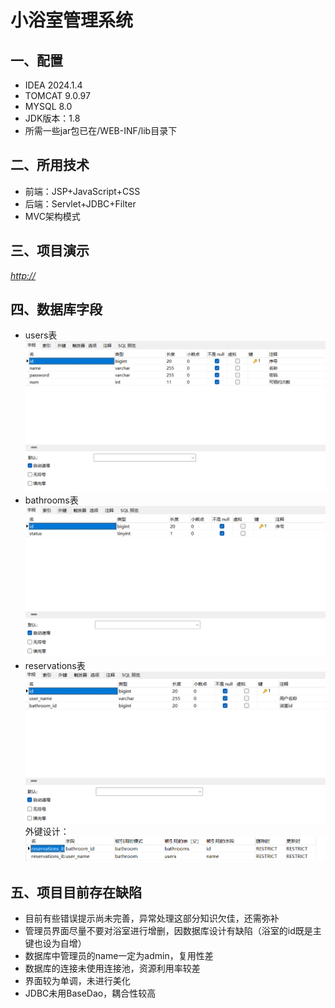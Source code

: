 # 小浴室管理系统
##  一、配置
- IDEA 2024.1.4
- TOMCAT 9.0.97
- MYSQL 8.0
- JDK版本：1.8
- 所需一些jar包已在/WEB-INF/lib目录下

## 二、所用技术
- 前端：JSP+JavaScript+CSS
- 后端：Servlet+JDBC+Filter
- MVC架构模式

## 三、项目演示

*[http://](https://www.xiaohongshu.com/explore/6752b3200000000007031661?xsec_token=ABPj7OraHFe8SrAE-lwkzb5KbE7bZAr8QFuDUK-dNfEFk=&xsec_source=pc_user)*

## 四、数据库字段
- users表
![img.png](img.png)
- bathrooms表
![img_1.png](img_1.png)
- reservations表
![img_2.png](img_2.png)
外键设计：![img_3.png](img_3.png)

## 五、项目目前存在缺陷

- 目前有些错误提示尚未完善，异常处理这部分知识欠佳，还需弥补
- 管理员界面尽量不要对浴室进行增删，因数据库设计有缺陷（浴室的id既是主键也设为自增）
- 数据库中管理员的name一定为admin，复用性差
- 数据库的连接未使用连接池，资源利用率较差
- 界面较为单调，未进行美化
- JDBC未用BaseDao，耦合性较高
